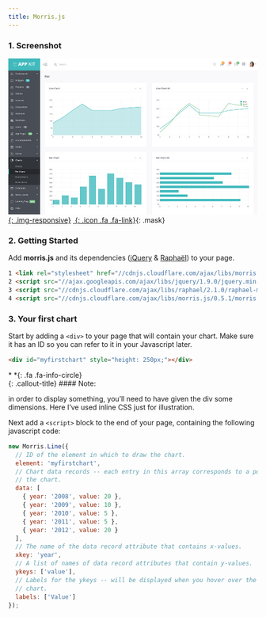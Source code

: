 ```yaml
---
title: Morris.js
---
```


### 1. Screenshot

<div class="screenshot-holder">

[![screenshot](assets/images/demo/appkit-chart-flot.jpg){: .img-responsive}](https://wrapbootstrap.com/theme/admin-appkit-admin-theme-angularjs-WB051SCJ1?ref=3wm)
[*&nbsp;*{: .icon .fa .fa-link}](https://wrapbootstrap.com/theme/admin-appkit-admin-theme-angularjs-WB051SCJ1?ref=3wm){: .mask}

</div>


### 2. Getting Started

Add **morris.js** and its dependencies ([jQuery](#) & [Raphaël](#)) to your page.

```html
1 <link rel="stylesheet" href="//cdnjs.cloudflare.com/ajax/libs/morris.js/0.5.1/morris.css">
2 <script src="//ajax.googleapis.com/ajax/libs/jquery/1.9.0/jquery.min.js"></script>
3 <script src="//cdnjs.cloudflare.com/ajax/libs/raphael/2.1.0/raphael-min.js"></script>
4 <script src="//cdnjs.cloudflare.com/ajax/libs/morris.js/0.5.1/morris.min.js"></script>
```


### 3. Your first chart

Start by adding a `<div>` to your page that will contain your chart. Make sure it has an ID so you can refer to it in your Javascript later.

```html
<div id="myfirstchart" style="height: 250px;"></div>
```

<div class="callout-block callout-info"><div class="icon-holder">*&nbsp;*{: .fa .fa-info-circle}
</div><div class="content">
{: .callout-title}
#### Note:

in order to display something, you’ll need to have given the div some dimensions.
Here I’ve used inline CSS just for illustration.

</div></div>

Next add a `<script>` block to the end of your page, containing the following javascript code:

```javascript
new Morris.Line({
  // ID of the element in which to draw the chart.
  element: 'myfirstchart',
  // Chart data records -- each entry in this array corresponds to a point on
  // the chart.
  data: [
    { year: '2008', value: 20 },
    { year: '2009', value: 10 },
    { year: '2010', value: 5 },
    { year: '2011', value: 5 },
    { year: '2012', value: 20 }
  ],
  // The name of the data record attribute that contains x-values.
  xkey: 'year',
  // A list of names of data record attributes that contain y-values.
  ykeys: ['value'],
  // Labels for the ykeys -- will be displayed when you hover over the
  // chart.
  labels: ['Value']
});
```